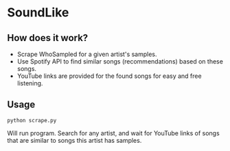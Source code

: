 # SoundLike
## How does it work?
+ Scrape WhoSampled for a given artist's samples.
+ Use Spotify API to find similar songs (recommendations) based on these songs.
+ YouTube links are provided for the found songs for easy and free listening.

## Usage
```
python scrape.py
```
Will run program. Search for any artist, and wait for YouTube links of songs that are similar to songs this artist has samples.

